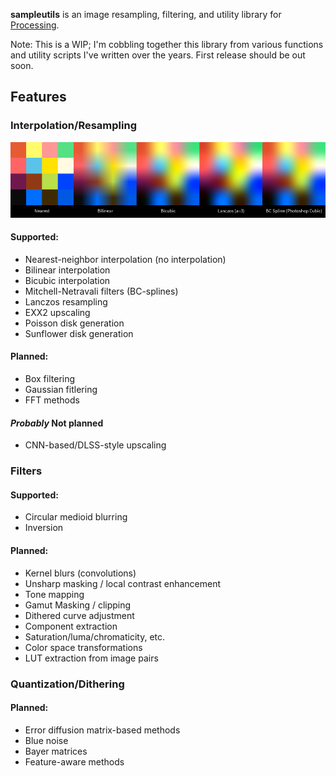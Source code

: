 **sampleutils** is an image resampling, filtering, and utility library for [Processing](https://processing.org/).

Note: This is a WIP; I'm cobbling together this library from various functions and utility scripts I've written over the years. First release should be out soon.

## Features
### Interpolation/Resampling
![interpolation example](examples/sampleutils_interpolation/interpolation_example_output.png)
#### Supported:
* Nearest-neighbor interpolation (no interpolation)
* Bilinear interpolation
* Bicubic interpolation
* Mitchell-Netravali filters (BC-splines)
* Lanczos resampling
* EXX2 upscaling
* Poisson disk generation
* Sunflower disk generation
#### Planned:
* Box filtering
* Gaussian fitlering
* FFT methods
#### *Probably* Not planned
* CNN-based/DLSS-style upscaling

### Filters
#### Supported:
* Circular medioid blurring
* Inversion
#### Planned:
* Kernel blurs (convolutions)
* Unsharp masking / local contrast enhancement
* Tone mapping
* Gamut Masking / clipping
* Dithered curve adjustment
* Component extraction
* Saturation/luma/chromaticity, etc.
* Color space transformations
* LUT extraction from image pairs

### Quantization/Dithering
#### Planned:
* Error diffusion matrix-based methods
* Blue noise
* Bayer matrices
* Feature-aware methods


